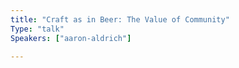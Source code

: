 ```yaml
---
title: "Craft as in Beer: The Value of Community"
Type: "talk"
Speakers: ["aaron-aldrich"]

---
```

